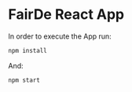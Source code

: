 # FairDe React App

In order to execute the App run:

```bash
npm install
```

And:

```bash
npm start
```



